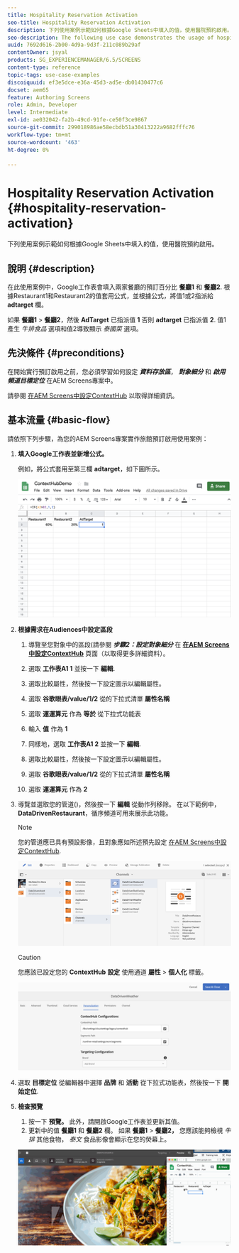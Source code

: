 ```yaml
---
title: Hospitality Reservation Activation
seo-title: Hospitality Reservation Activation
description: 下列使用案例示範如何根據Google Sheets中填入的值，使用醫院預約啟用。
seo-description: The following use case demonstrates the usage of hospital reservation activation based on the values populated in Google Sheets.
uuid: 7692d616-2b00-4d9a-9d3f-211c089b29af
contentOwner: jsyal
products: SG_EXPERIENCEMANAGER/6.5/SCREENS
content-type: reference
topic-tags: use-case-examples
discoiquuid: ef3e5dce-e36a-45d3-ad5e-db01430477c6
docset: aem65
feature: Authoring Screens
role: Admin, Developer
level: Intermediate
exl-id: ae032042-fa2b-49cd-91fe-ce50f3ce9867
source-git-commit: 299018986ae58ecbdb51a30413222a9682fffc76
workflow-type: tm+mt
source-wordcount: '463'
ht-degree: 0%

---
```


# Hospitality Reservation Activation {#hospitality-reservation-activation}

下列使用案例示範如何根據Google Sheets中填入的值，使用醫院預約啟用。

## 說明 {#description}

在此使用案例中，Google工作表會填入兩家餐廳的預訂百分比 **餐廳1** 和 **餐廳2**. 根據Restaurant1和Restaurant2的值套用公式，並根據公式，將值1或2指派給 **adtarget** 欄。

如果 **餐廳1** > **餐廳2**，然後 **AdTarget** 已指派值 **1** 否則 **adtarget** 已指派值 **2**. 值1產生 *牛排食品* 選項和值2導致顯示 *泰國菜* 選項。

## 先決條件 {#preconditions}

在開始實行預訂啟用之前，您必須學習如何設定 ***資料存放區***， ***對象細分*** 和 ***啟用頻道目標定位*** 在AEM Screens專案中。

請參閱 [在AEM Screens中設定ContextHub](configuring-context-hub.md) 以取得詳細資訊。

## 基本流量 {#basic-flow}

請依照下列步驟，為您的AEM Screens專案實作旅館預訂啟用使用案例：

1. **填入Google工作表並新增公式。**

   例如，將公式套用至第三欄 **adtarget**，如下圖所示。

   ![screen_shot_2019-04-29at94132am](assets/screen_shot_2019-04-29at94132am.png)

1. **根據需求在Audiences中設定區段**

   1. 導覽至您對象中的區段(請參閱 ***步驟2：設定對象細分*** 在 **[在AEM Screens中設定ContextHub](configuring-context-hub.md)** 頁面（以取得更多詳細資料）。

   1. 選取 **工作表A1 1** 並按一下 **編輯**.

   1. 選取比較屬性，然後按一下設定圖示以編輯屬性。
   1. 選取 **谷歌眼表/value/1/2** 從的下拉式清單 **屬性名稱**

   1. 選取 **運運算元** 作為 **等於** 從下拉式功能表

   1. 輸入 **值** 作為 **1**

   1. 同樣地，選取 **工作表A1 2** 並按一下 **編輯**.

   1. 選取比較屬性，然後按一下設定圖示以編輯屬性。
   1. 選取 **谷歌眼表/value/1/2** 從的下拉式清單 **屬性名稱**

   1. 選取 **運運算元** 作為 **2**

1. 導覽並選取您的管道()，然後按一下 **編輯** 從動作列移除。 在以下範例中， **DataDrivenRestaurant**，循序頻道可用來展示此功能。

   >[!NOTE]
   >
   >您的管道應已具有預設影像，且對象應如所述預先設定 [在AEM Screens中設定ContextHub](configuring-context-hub.md).

   ![screen_shot_2019-05-08at14652pm](assets/screen_shot_2019-05-08at14652pm.png)

   >[!CAUTION]
   >
   >您應該已設定您的 **ContextHub** **設定** 使用通道 **屬性** > **個人化** 標籤。

   ![screen_shot_2019-05-08at114106am](assets/screen_shot_2019-05-08at114106am.png)

1. 選取 **目標定位** 從編輯器中選擇 **品牌** 和 **活動** 從下拉式功能表，然後按一下 **開始定位**.
1. **檢查預覽**

   1. 按一下 **預覽。** 此外，請開啟Google工作表並更新其值。
   1. 更新中的值 **餐廳1** 和 **餐廳2** 欄。 如果 **餐廳1** > **餐廳2，** 您應該能夠檢視 *牛排* 其他食物， *泰文* 食品影像會顯示在您的熒幕上。

   ![result5](assets/result5.gif)

